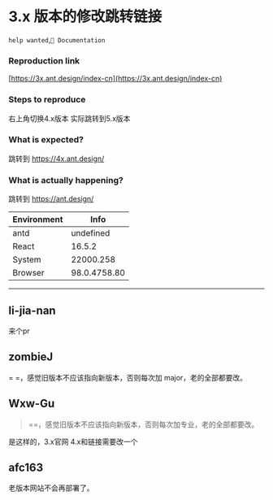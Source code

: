 # 3.x 版本的修改跳转链接

`help wanted`,`📝 Documentation`

### Reproduction link

[https://3x.ant.design/index-cn](https://3x.ant.design/index-cn)

### Steps to reproduce

右上角切换4.x版本 实际跳转到5.x版本

### What is expected?

跳转到 https://4x.ant.design/

### What is actually happening?

跳转到 https://ant.design/

| Environment | Info         |
| ----------- | ------------ |
| antd        | undefined    |
| React       | 16.5.2       |
| System      | 22000.258    |
| Browser     | 98.0.4758.80 |

---

<!-- generated by ant-design-issue-helper. DO NOT REMOVE -->

## li-jia-nan

来个pr

## zombieJ

= =，感觉旧版本不应该指向新版本，否则每次加 major，老的全部都要改。

## Wxw-Gu

> ==，感觉旧版本不应该指向新版本，否则每次加专业，老的全部都要改。

是这样的，3.x官网 4.x和链接需要改一个

## afc163

老版本网站不会再部署了。
